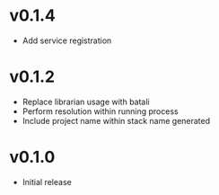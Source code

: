 # v0.1.4
* Add service registration

# v0.1.2
* Replace librarian usage with batali
* Perform resolution within running process
* Include project name within stack name generated

# v0.1.0
* Initial release
